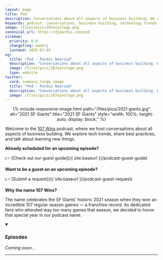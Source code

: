 ```yaml
---
layout: page
title: Pod
description: Conversations about all aspects of business building. We explore tech trends, share best practices, and talk about learning new things.
keywords: podcast, conversations, business building, technology trends, best practices, events, learning, entrepreneurship, pardis noorzad
image: /files/pics/107winslogo.png
canonical_url: https://djpardis.com/pod
sitemap:
  priority: 0.8
  changefreq: weekly
  lastmod: 2025-07-05
og:
  title: "Pod - Pardis Noorzad"
  description: "Conversations about all aspects of business building. We explore tech trends, share best practices, and talk about learning new things."
  image: /files/pics/107winslogo.png
  type: website
twitter:
  card: summary_large_image
  title: "Pod - Pardis Noorzad"
  description: "Conversations about all aspects of business building. We explore tech trends, share best practices, and talk about learning new things."
  image: /files/pics/107winslogo.png
---
```


<div style="margin: 0 auto; max-width: min(500px, 100%); text-align: center;">
    {% include responsive-image.html 
       path="/files/pics/2021 giants.jpg" 
       alt="2021 SF Giants" 
       title="2021 SF Giants" 
       style="width: 100%; height: auto; display: block;" %}
</div>

Welcome to the [<span class="wiggly-underline">107 Wins</span>](https://107wins.club) podcast, where we host conversations about all aspects of business building. We explore tech trends, share best practices, and talk about learning new things.

**Already scheduled for an upcoming episode?** 

👉 [Check out our guest guide]({{ site.baseurl }}/podcast-guest-guide)

**Want to be a guest on an upcoming episode?** 

👉 [Submit a request]({{ site.baseurl }}/podcast-guest-request)

**Why the name <span class="wiggly-underline">107 Wins</span>?** 

The name celebrates the SF Giants' historic 2021 season when they won an incredible 107 regular season games — a franchise record. As dedicated fans who attended way too many games that season, we decided to honor that special year in our podcast name.

<details class="collapsible-section" markdown="1" open>
<summary><h3>Episodes</h3></summary>

*Coming soon...*

<!-- Example format for future episodes:
[July 15, 2025] *[Episode 1: Title of Episode]({{ site.baseurl }}/pod/episode1)*  
[July 30, 2025] *[Episode 2: Title of Episode]({{ site.baseurl }}/pod/episode2)*  
-->

---

<div style="text-align: center; margin-top: 1.5rem;">
  <div style="display: flex; justify-content: center; gap: 1.5rem;">
    <a href="https://youtube.com/@107wins" target="_blank" title="YouTube"><i class="fa fa-youtube-play" style="font-size: 1.5rem; color: #3498db;"></i></a>
    <a href="https://instagram.com/107wins.club" target="_blank" title="Instagram"><i class="fa fa-instagram" style="font-size: 1.5rem; color: #3498db;"></i></a>
    <a href="https://bsky.app/profile/107wins.club" target="_blank" title="Bluesky"><i class="fa fa-cloud" style="font-size: 1.5rem; color: #3498db;"></i></a>
    <a href="https://x.com/107winsclub" target="_blank" title="X"><i class="fa fa-times" style="font-size: 1.5rem; color: #3498db;"></i></a>
    <a href="https://open.spotify.com/show/107wins" target="_blank" title="Spotify"><i class="fa fa-spotify" style="font-size: 1.5rem; color: #3498db;"></i></a>
    <a href="https://podcasts.apple.com/podcast/107wins" target="_blank" title="Apple Podcasts"><i class="fa fa-apple" style="font-size: 1.5rem; color: #3498db;"></i></a>
  </div>
</div>

</details>

